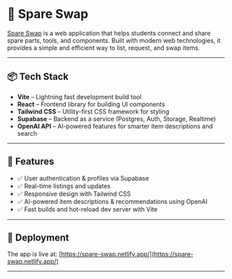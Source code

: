 # 🔧 Spare Swap

[Spare Swap](https://spare-swap.netlify.app/) is a web application that helps students connect and share spare parts, tools, and components. Built with modern web technologies, it provides a simple and efficient way to list, request, and swap items.

---

## 📦 Tech Stack

- **Vite** – Lightning fast development build tool
- **React** – Frontend library for building UI components
- **Tailwind CSS** – Utility-first CSS framework for styling
- **Supabase** – Backend as a service (Postgres, Auth, Storage, Realtime)
- **OpenAI API** – AI-powered features for smarter item descriptions and search

---

## 🔑 Features

- ✅ User authentication & profiles via Supabase  
- ✅ Real-time listings and updates  
- ✅ Responsive design with Tailwind CSS  
- ✅ AI-powered item descriptions & recommendations using OpenAI  
- ✅ Fast builds and hot-reload dev server with Vite  

---

## 🚀 Deployment

The app is live at: [https://spare-swap.netlify.app/](https://spare-swap.netlify.app/)  

---